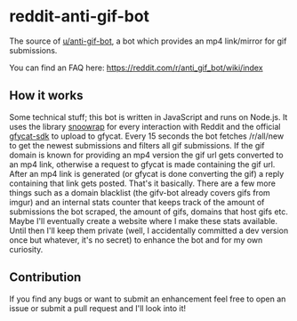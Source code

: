 # reddit-anti-gif-bot

The source of [u/anti-gif-bot](https://reddit.com/u/anti-gif-bot), a bot which provides an mp4
link/mirror for gif submissions.

You can find an FAQ here: https://reddit.com/r/anti_gif_bot/wiki/index
&nbsp;

## How it works

Some technical stuff; this bot is written in JavaScript and runs on Node.js. It uses the
library [snoowrap](https://github.com/not-an-aardvark/snoowrap) for every interaction with
Reddit and the official [gfycat-sdk](https://github.com/gfycat/gfycat-sdk) to upload to gfycat.
Every 15 seconds the bot fetches /r/all/new to get the newest submissions and filters all
gif submissions. If the gif domain is known for providing an mp4 version the gif url gets
converted to an mp4 link, otherwise a request to gfycat is made containing the gif url.
After an mp4 link is generated (or gfycat is done converting the gif) a reply containing that
link gets posted. That's it basically. There are a few more things such as a domain blacklist
(the gifv-bot already covers gifs from imgur) and an internal stats counter that keeps track
of the amount of submissions the bot scraped, the amount of gifs, domains that host gifs etc.
Maybe I'll eventually create a website where I make these stats available. Until then I'll
keep them private (well, I accidentally committed a dev version once but whatever, it's no secret)
to enhance the bot and for my own curiosity.

## Contribution

If you find any bugs or want to submit an enhancement feel free to open an issue or
submit a pull request and I'll look into it!
